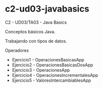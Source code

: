 # c2-ud03-javabasics
 
 C2 - UD03/TA03 - Java Basics

Conceptos básicos Java.

Trabajando con tipos de datos.

Operadores

+ Ejercicio1 - OperacionesBasicasApp
+ Ejercicio2 - OperacionesBasicasDosApp
+ Ejercicio3 - OperacionesApp
+ Ejercicio4 - OperacionesIncrementalesApp
+ Ejercicio5 - ValoresIntercambiablesApp
